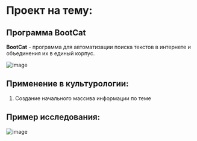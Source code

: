 # Проект на тему:
## Программа BootCat

**BootCat** - программа для автоматизации поиска текстов в интернете и объединения их в единый корпус. 

![image](https://user-images.githubusercontent.com/35600186/138248667-989e879a-b421-4e95-854a-41a7bc46f134.png)

## Применение в культурологии:
1. Создание начального массива информации по теме

## Пример исследования:
![image](https://user-images.githubusercontent.com/35600186/138251314-dfcc2269-1a58-4fab-94f6-6f01ba970c25.png)

